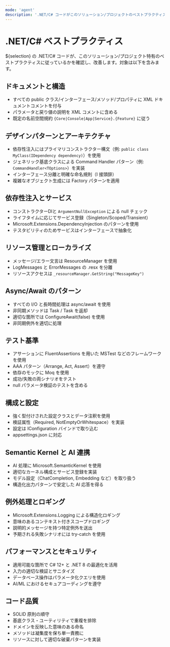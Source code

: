 ```yaml
---
mode: 'agent'
description: '.NET/C# コードがこのソリューション/プロジェクトのベストプラクティスに適合しているかを確認します。'
---
```

# .NET/C# ベストプラクティス

${selection} の .NET/C# コードが、このソリューション/プロジェクト特有のベストプラクティスに従っているかを確認し、改善します。対象は以下を含みます。

## ドキュメントと構造

- すべての public クラス/インターフェース/メソッド/プロパティに XML ドキュメントコメントを付与
- パラメータと戻り値の説明を XML コメントに含める
- 既定の名前空間規約 `{Core|Console|App|Service}.{Feature}` に従う

## デザインパターンとアーキテクチャ

- 依存性注入にはプライマリコンストラクター構文（例: `public class MyClass(IDependency dependency)`）を使用
- ジェネリック基底クラスによる Command Handler パターン（例: `CommandHandler<TOptions>`）を実装
- インターフェース分離と明確な命名規則（I 接頭辞）
- 複雑なオブジェクト生成には Factory パターンを適用

## 依存性注入とサービス

- コンストラクターDIと `ArgumentNullException` による null チェック
- ライフタイムに応じてサービス登録（Singleton/Scoped/Transient）
- Microsoft.Extensions.DependencyInjection のパターンを使用
- テスタビリティのためサービスはインターフェースで抽象化

## リソース管理とローカライズ

- メッセージ/エラー文言は ResourceManager を使用
- LogMessages と ErrorMessages の .resx を分離
- リソースアクセスは `_resourceManager.GetString("MessageKey")`

## Async/Await のパターン

- すべての I/O と長時間処理は async/await を使用
- 非同期メソッドは Task / Task<T> を返却
- 適切な箇所では ConfigureAwait(false) を使用
- 非同期例外を適切に処理

## テスト基準

- アサーションに FluentAssertions を用いた MSTest などのフレームワークを使用
- AAA パターン（Arrange, Act, Assert）を遵守
- 依存のモックに Moq を使用
- 成功/失敗の両シナリオをテスト
- null パラメータ検証のテストを含める

## 構成と設定

- 強く型付けされた設定クラスとデータ注釈を使用
- 検証属性（Required, NotEmptyOrWhitespace）を実装
- 設定は IConfiguration バインドで取り込む
- appsettings.json に対応

## Semantic Kernel と AI 連携

- AI 処理に Microsoft.SemanticKernel を使用
- 適切なカーネル構成とサービス登録を実装
- モデル設定（ChatCompletion, Embedding など）を取り扱う
- 構造化出力パターンで安定した AI 応答を得る

## 例外処理とロギング

- Microsoft.Extensions.Logging による構造化ロギング
- 意味のあるコンテキスト付きスコープドロギング
- 説明的メッセージを持つ特定例外を送出
- 予期される失敗シナリオには try-catch を使用

## パフォーマンスとセキュリティ

- 適用可能な箇所で C# 12+ と .NET 8 の最適化を活用
- 入力の適切な検証とサニタイズ
- データベース操作はパラメータ化クエリを使用
- AI/ML におけるセキュアコーディングを遵守

## コード品質

- SOLID 原則の順守
- 基底クラス・ユーティリティで重複を排除
- ドメインを反映した意味のある命名
- メソッドは凝集度を保ち単一責務に
- リソースに対して適切な破棄パターンを実装
